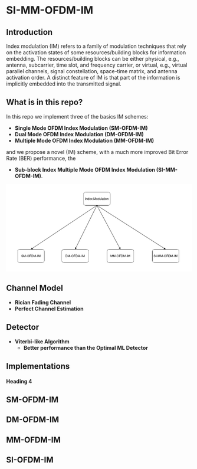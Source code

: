 # SI-MM-OFDM-IM

## Introduction

Index modulation (IM) refers to a family of modulation techniques that rely on the activation states of some resources/building blocks for information embedding. The resources/building blocks can be either physical, e.g., antenna, subcarrier, time slot, and frequency carrier, or virtual, e.g., virtual parallel channels, signal constellation, space-time matrix, and antenna activation order. A distinct feature of IM is that part of the information is implicitly embedded into the transmitted signal.

## What is in this repo?

In this repo we implement three of the basics IM schemes:
* **Single Mode OFDM Index Modulation (SM-OFDM-IM)**
* **Dual Mode OFDM Index Modulation (DM-OFDM-IM)**
* **Multiple Mode OFDM Index Modulation (MM-OFDM-IM)**

and we propose a novel (IM) scheme, with a much more improved Bit Error Rate (BER) performance, the
* **Sub-block Index Multiple Mode OFDM Index Modulation (SI-MM-OFDM-IM)**.

![alt text](https://github.com/ceffrosynis/Index-Modulation/blob/master/images/Arrow%20Diagram%20Casual%20Strcture(2).png)

## Channel Model
* **Rician Fading Channel**
* **Perfect Channel Estimation**

## Detector
* **Viterbi-like Algorithm**
  * **Better performance than the Optimal ML Detector**

## Implementations
#### Heading 4 ####

## SM-OFDM-IM

## DM-OFDM-IM

## MM-OFDM-IM

## SI-OFDM-IM

